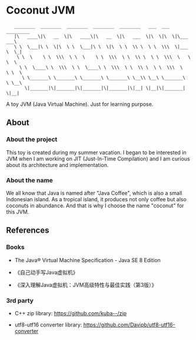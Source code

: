 # Coconut JVM

```
   ________  ________  ________  ________  ________   ___  ___  _________   
   |\   ____\|\   __  \|\   ____\|\   __  \|\   ___  \|\  \|\  \|\___   ___\ 
   \ \  \___|\ \  \|\  \ \  \___|\ \  \|\  \ \  \\ \  \ \  \\\  \|___ \  \_| 
    \ \  \    \ \  \\\  \ \  \    \ \  \\\  \ \  \\ \  \ \  \\\  \   \ \  \  
     \ \  \____\ \  \\\  \ \  \____\ \  \\\  \ \  \\ \  \ \  \\\  \   \ \  \ 
      \ \_______\ \_______\ \_______\ \_______\ \__\\ \__\ \_______\   \ \__\
       \|_______|\|_______|\|_______|\|_______|\|__| \|__|\|_______|    \|__|

```

A toy JVM (Java Virtual Machine). Just for learning purpose.

## About

### About the project

This toy is created during my summer vacation. I began to be interested in JVM when I am working on JIT (Just-In-Time Compilation) and I am curious about its architecture and implementation.

### About the name

We all know that Java is named after "Java Coffee", which is also a small Indonesian island. As a tropical island, it produces not only coffee but also coconuts in abundance. And that is why I choose the name "coconut" for this JVM.

## References

### Books

- The Java® Virtual Machine Specification - Java SE 8 Edition

- 《自己动手写Java虚拟机》

- 《深入理解Java虚拟机：JVM高级特性与最佳实践（第3版）》

### 3rd party

- C++ zip library: https://github.com/kuba--/zip

- utf8-utf16 converter library: https://github.com/Davipb/utf8-utf16-converter
